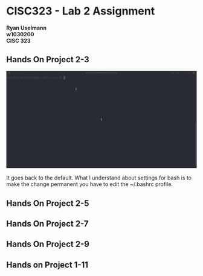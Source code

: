 # CISC323 - Lab 2 Assignment

**Ryan Uselmann**<br>
**w1030200**<br>
**CISC 323**




## Hands On Project 2-3
![Hands on Lab 2-3](lab-media/Project-2-3.gif)

It goes back to the default. What I understand about settings for bash is to make the change permanent you have to edit the ~/.bashrc profile.


## Hands On Project 2-5




## Hands On Project 2-7




## Hands On Project 2-9




## Hands on Project 1-11

